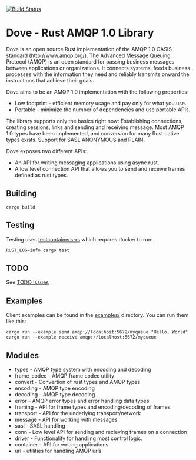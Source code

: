 [![Build Status](https://travis-ci.com/lulf/dove.svg?branch=master)](https://travis-ci.com/lulf/dove)

# Dove - Rust AMQP 1.0 Library

Dove is an open source Rust implementation of the AMQP 1.0 OASIS standard (http://www.amqp.org/). The Advanced Message Queuing Protocol (AMQP) is an open standard for passing business messages between applications or organizations.  It connects systems, feeds business processes with the information they need and reliably transmits onward the instructions that achieve their goals. 

Dove aims to be an AMQP 1.0 implementation with the following properties:

* Low footprint - efficient memory usage and pay only for what you use.
* Portable - minimize the number of dependencies and use portable APIs.

The library supports only the basics right now: Establishing connections, creating sessions, links and sending and receiving message. Most AMQP 1.0 types have been implemented, and conversion for many Rust native types exists. Support for SASL ANONYMOUS and PLAIN.

Dove exposes two different APIs:

* An API for writing messaging applications using async rust.
* A low level connection API that allows you to send and receive frames defined as rust types.

## Building

```
cargo build
```

## Testing

Testing uses [testcontainers-rs](https://github.com/testcontainers/testcontainers-rs) which requires docker to run:

```
RUST_LOG=info cargo test
```

## TODO

See [TODO Issues](https://github.com/lulf/dove/issues?q=is%3Aissue+is%3Aopen+label%3Atodo)

## Examples

Client examples can be found in the [examples/](https://github.com/lulf/dove/tree/master/examples) directory. You can run them like this:

```
cargo run --example send amqp://localhost:5672/myqueue "Hello, World"
cargo run --example receive amqp://localhost:5672/myqueue
```

## Modules

* types - AMQP type system with encoding and decoding
* frame_codec - AMQP frame codec utility
* convert - Convertion of rust types and AMQP types
* encoding - AMQP type encoding
* decoding - AMQP type decoding
* error - AMQP error types and error handling data types
* framing - API for frame types and encoding/decoding of frames
* transport - API for the underlying transport/network
* message - API for working with messages
* sasl - SASL handling
* conn - Low level API for sending and recieving frames on a connection
* driver - Functionality for handling most control logic.
* container - API for writing applications
* url - utilities for handling AMQP urls
